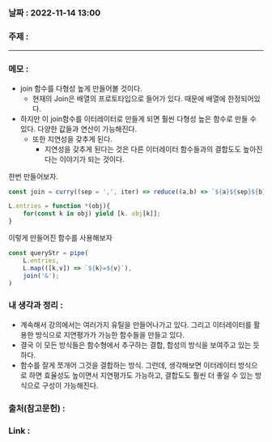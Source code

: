 ### 날짜 : 2022-11-14 13:00
### 주제 : 

---- 

### 메모 : 
- join 함수를 다형성 높게 만들어볼 것이다. 
	- 현재의 Join은 배열의 프로토타입으로 들어가 있다. 때문에 배열에 한정되어있다. 
- 하지만 이 join함수를 이터레이터로 만들게 되면 훨씬 다형성 높은 함수로 만들 수 있다. 다양한 값들과 연산이 가능해진다. 
	- 또한 지연성을 갖추게 된다. 
		- 지연성을 갖추게 된다는 것은 다른 이터레이터 함수들과의 결합도도 높아진다는 이야기가 되는 것이다. 


한번 만들어보자. 
```javascript
const join = curry((sep = ',', iter) => reduce((a,b) => `${a}${sep}${b}`, iter))

L.entries = function *(obj){
	for(const k in obj) yield [k. obj[k]];
}
```
이렇게 만들어진 함수를 사용해보자

```javascript
const queryStr = pipe(
	L.entries,
	L.map(([k,v]) => `${k}=${v}`),
	join('&');
)
```


### 내 생각과 정리 : 
- 계속해서 강의에서는 여러가지 유틸을 만들어나가고 있다. 그리고 이터레이터를 활용한 방식으로 지연평가가 가능한 함수들을 만들고 있다. 
- 결국 이 모든 방식들은 함수형에서 추구하는 결합, 합성의 방식을 보여주고 있는 듯 하다. 
- 함수를 잘게 쪼개어 그것을 결합하는 방식. 그런데, 생각해보면 이터레이터 방식으로 하면 효율성도 높이면서 지연평가도 가능하고, 결합도도 훨씬 더 좋일 수 있는 방식으로 구성이 가능해진다. 


### 출처(참고문헌) : 


### Link : 
